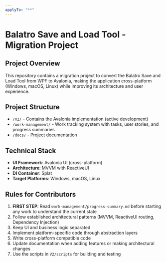 ```yaml
---
applyTo: "**"
---
```


# Balatro Save and Load Tool - Migration Project

## Project Overview

This repository contains a migration project to convert the Balatro Save and Load Tool from WPF to Avalonia, making the application cross-platform (Windows, macOS, Linux) while improving its architecture and user experience.

## Project Structure

- `/V2/` - Contains the Avalonia implementation (active development)
- `/work-management/` - Work tracking system with tasks, user stories, and progress summaries
- `/docs/` - Project documentation

## Technical Stack

- **UI Framework**: Avalonia UI (cross-platform)
- **Architecture**: MVVM with ReactiveUI
- **DI Container**: Splat
- **Target Platforms**: Windows, macOS, Linux


## Rules for Contributors

1. **FIRST STEP**: Read `work-management/progress-summary.md` before starting any work to understand the current state
2. Follow established architectural patterns (MVVM, ReactiveUI routing, Dependency Injection)
3. Keep UI and business logic separated
4. Implement platform-specific code through abstraction layers
5. Write cross-platform compatible code
6. Update documentation when adding features or making architectural changes
7. Use the scripts in `V2/scripts` for building and testing
